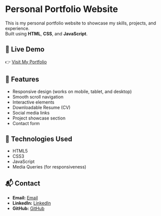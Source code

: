 # Personal Portfolio Website

This is my personal portfolio website to showcase my skills, projects, and experience.  
Built using **HTML**, **CSS**, and **JavaScript**.

## 🔗 Live Demo  
👉 <a href="https://ombankarofficial.github.io/Portfolio/" target="_blank">Visit My Portfolio</a>  

## 📌 Features

- Responsive design (works on mobile, tablet, and desktop)
- Smooth scroll navigation
- Interactive elements
- Downloadable Resume (CV)
- Social media links
- Project showcase section
- Contact form

## 🚀 Technologies Used

- HTML5
- CSS3
- JavaScript
- Media Queries (for responsiveness)

## 📬 Contact

- **Email:** [Email](oombankar990@gmail.com)
- **LinkedIn:** [LinkedIn](https://www.linkedin.com/in/omabankar/)
- **GitHub:** [GitHub](https://github.com/Ombankarofficial)

